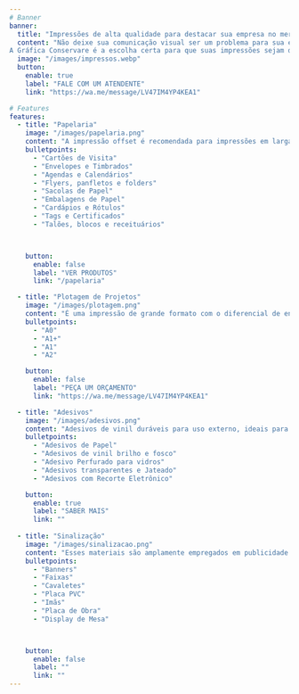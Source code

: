 ```yaml
---
# Banner
banner:
  title: "Impressões de alta qualidade para destacar sua empresa no mercado."
  content: "Não deixe sua comunicação visual ser um problema para sua empresa.
A Gráfica Conservare é a escolha certa para que suas impressões sejam de alta qualidade e precisão."
  image: "/images/impressos.webp"
  button:
    enable: true
    label: "FALE COM UM ATENDENTE"
    link: "https://wa.me/message/LV47IM4YP4KEA1"

# Features
features:
  - title: "Papelaria"
    image: "/images/papelaria.png"
    content: "A impressão offset é recomendada para impressões em larga escala, ou seja, em produções com um número mais elevado de materiais."
    bulletpoints:
      - "Cartões de Visita"
      - "Envelopes e Timbrados"
      - "Agendas e Calendários"
      - "Flyers, panfletos e folders"
      - "Sacolas de Papel"
      - "Embalagens de Papel"
      - "Cardápios e Rótulos"
      - "Tags e Certificados"
      - "Talões, blocos e receituários"



    button:
      enable: false
      label: "VER PRODUTOS"
      link: "/papelaria"

  - title: "Plotagem de Projetos"
    image: "/images/plotagem.png"
    content: "É uma impressão de grande formato com o diferencial de entregar a maior qualidade possível resultando um material com linhas, escalas e legendas nítidas e exatas, fiéis ao projeto original."
    bulletpoints:
      - "A0"
      - "A1+"
      - "A1"
      - "A2"

    button:
      enable: false
      label: "PEÇA UM ORÇAMENTO"
      link: "https://wa.me/message/LV47IM4YP4KEA1"

  - title: "Adesivos"
    image: "/images/adesivos.png"
    content: "Adesivos de vinil duráveis para uso externo, ideais para sinalização. Adesivos de papel econômicos, ótimos para etiquetas e promoções internas. Recortes precisos para designs personalizados."
    bulletpoints:
      - "Adesivos de Papel"
      - "Adesivos de vinil brilho e fosco"
      - "Adesivo Perfurado para vidros"
      - "Adesivos transparentes e Jateado"
      - "Adesivos com Recorte Eletrônico"

    button:
      enable: true
      label: "SABER MAIS"
      link: ""
  
  - title: "Sinalização"
    image: "/images/sinalizacao.png"
    content: "Esses materiais são amplamente empregados em publicidade externa, sinalização de eventos, decoração de ambientes e outras aplicações comerciais e promocionais"
    bulletpoints:
      - "Banners"
      - "Faixas"
      - "Cavaletes"
      - "Placa PVC"
      - "Imãs"
      - "Placa de Obra"
      - "Display de Mesa"



    button:
      enable: false
      label: ""
      link: ""
---
```

